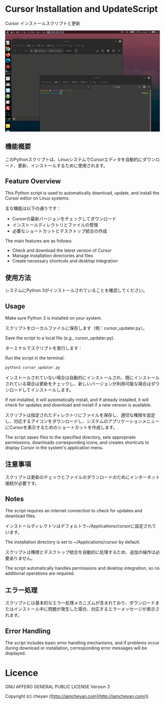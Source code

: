 # Cursor Installation and  UpdateScript
Cursor インストールスクリプトと更新

![simplescreenrecorder](./assets/simplescreenrecorder.gif)

## 機能概要

このPythonスクリプトは、LinuxシステムでCursorエディタを自動的にダウンロード、更新、インストールするために使用されます。

## Feature Overview

This Python script is used to automatically download, update, and install the Cursor editor on Linux systems.

主な機能は以下の通りです：

- Cursorの最新バージョンをチェックしてダウンロード
- インストールディレクトリとファイルの管理
- 必要なショートカットとデスクトップ統合の作成

The main features are as follows:

- Check and download the latest version of Cursor
- Manage installation directories and files
- Create necessary shortcuts and desktop integration

## 使用方法

システムにPython 3がインストールされていることを確認してください。

## Usage

Make sure Python 3 is installed on your system.

スクリプトをローカルファイルに保存します（例：cursor_updater.py）。

Save the script to a local file (e.g., cursor_updater.py).

ターミナルでスクリプトを実行します：

Run the script in the terminal:

 ```python
 python3 cursor_updater.py
 ```

インストールされていない場合は自動的にインストールされ、既にインストールされている場合は更新をチェックし、新しいバージョンが利用可能な場合はダウンロードしてインストールします。

If not installed, it will automatically install, and if already installed, it will check for updates and download and install if a new version is available.

スクリプトは指定されたディレクトリにファイルを保存し、適切な権限を設定し、対応するアイコンをダウンロードし、システムのアプリケーションメニューにCursorを表示するためのショートカットを作成します。

The script saves files to the specified directory, sets appropriate permissions, downloads corresponding icons, and creates shortcuts to display Cursor in the system's application menu.

## 注意事項

スクリプトは更新のチェックとファイルのダウンロードのためにインターネット接続が必要です。

## Notes

The script requires an internet connection to check for updates and download files.

インストールディレクトリはデフォルトで~/Applications/cursorに設定されています。

The installation directory is set to ~/Applications/cursor by default.

スクリプトは権限とデスクトップ統合を自動的に処理するため、追加の操作は必要ありません。

The script automatically handles permissions and desktop integration, so no additional operations are required.

## エラー処理

スクリプトには基本的なエラー処理メカニズムが含まれており、ダウンロードまたはインストール中に問題が発生した場合、対応するエラーメッセージが表示されます。

## Error Handling

The script includes basic error handling mechanisms, and if problems occur during download or installation, corresponding error messages will be displayed.

# Licence

GNU AFFERO GENERAL PUBLIC LICENSE Version 3

Copyright (c) cheyan ([http://iamcheyan.com](http://iamcheyan.com/))